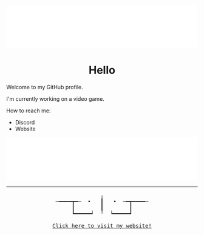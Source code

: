 ![](/assets/bgt.svg)

<div align="center"><h1 align="center"><b>Hello</b></h1></div>

Welcome to my GitHub profile.

I'm currently working on a video game.

How to reach me:
- Discord
- Website


![](/assets/bgb.svg)

---

<pre align="center">
              ╷              
─━━━━┳━─  •   ┃   •  ─━┳━━━━─
     ┃        ┃        ┃     
     ┗━━━━━┙  ╵  ┕━━━━━┛     

<a title="Visit Website" href="https://kenanmasri.com/">Click here to visit my website!</a>
</pre>

<!--
**knno/knno** is a ✨ _special_ ✨ repository because its `README.md` (this file) appears on your GitHub profile.

Here are some ideas to get you started:

- 🔭 I’m currently working on ...
- 🌱 I’m currently learning ...
- 👯 I’m looking to collaborate on ...
- 🤔 I’m looking for help with ...
- 💬 Ask me about ...
- 📫 How to reach me: ...
- 😄 Pronouns: ...
- ⚡ Fun fact: ...
-->
